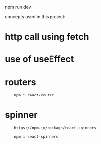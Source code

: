 npm run dev

concepts used in this project:

# http call using fetch

# use of useEffect

# routers
```text
    npm i react-router
```
# spinner

```text
    https://npm.io/package/react-spinners
    
    npm i react-spinners
```